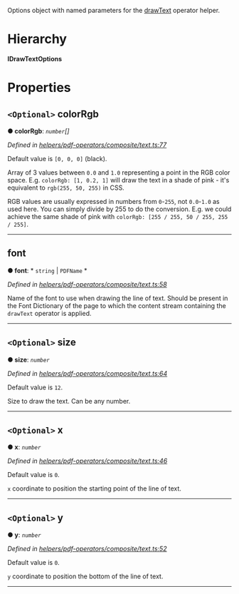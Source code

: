 

Options object with named parameters for the [drawText](../modules/_helpers_pdf_operators_composite_text_.md#drawtext) operator helper.

# Hierarchy

**IDrawTextOptions**

# Properties

<a id="colorrgb"></a>

## `<Optional>` colorRgb

**● colorRgb**: *`number`[]*

*Defined in [helpers/pdf-operators/composite/text.ts:77](https://github.com/Hopding/pdf-lib/blob/dd3a0e3/src/helpers/pdf-operators/composite/text.ts#L77)*

Default value is `[0, 0, 0]` (black).

Array of 3 values between `0.0` and `1.0` representing a point in the RGB color space. E.g. `colorRgb: [1, 0.2, 1]` will draw the text in a shade of pink - it's equivalent to `rgb(255, 50, 255)` in CSS.

RGB values are usually expressed in numbers from `0`-`255`, not `0.0`-`1.0` as used here. You can simply divide by 255 to do the conversion. E.g. we could achieve the same shade of pink with `colorRgb: [255 / 255, 50 / 255, 255 / 255]`.

___
<a id="font"></a>

##  font

**● font**: * `string` &#124; `PDFName`
*

*Defined in [helpers/pdf-operators/composite/text.ts:58](https://github.com/Hopding/pdf-lib/blob/dd3a0e3/src/helpers/pdf-operators/composite/text.ts#L58)*

Name of the font to use when drawing the line of text. Should be present in the Font Dictionary of the page to which the content stream containing the `drawText` operator is applied.

___
<a id="size"></a>

## `<Optional>` size

**● size**: *`number`*

*Defined in [helpers/pdf-operators/composite/text.ts:64](https://github.com/Hopding/pdf-lib/blob/dd3a0e3/src/helpers/pdf-operators/composite/text.ts#L64)*

Default value is `12`.

Size to draw the text. Can be any number.

___
<a id="x"></a>

## `<Optional>` x

**● x**: *`number`*

*Defined in [helpers/pdf-operators/composite/text.ts:46](https://github.com/Hopding/pdf-lib/blob/dd3a0e3/src/helpers/pdf-operators/composite/text.ts#L46)*

Default value is `0`.

`x` coordinate to position the starting point of the line of text.

___
<a id="y"></a>

## `<Optional>` y

**● y**: *`number`*

*Defined in [helpers/pdf-operators/composite/text.ts:52](https://github.com/Hopding/pdf-lib/blob/dd3a0e3/src/helpers/pdf-operators/composite/text.ts#L52)*

Default value is `0`.

`y` coordinate to position the bottom of the line of text.

___

